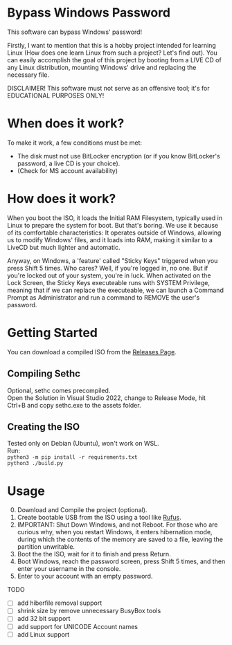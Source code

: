 # Bypass Windows Password
This software can bypass Windows' password!

Firstly, I want to mention that this is a hobby project intended for learning Linux (How does one learn Linux from such a project? Let's find out). You can easily accomplish the goal of this project by booting from a LIVE CD of any Linux distribution, mounting Windows' drive and replacing the necessary file.

DISCLAIMER! This software must not serve as an offensive tool; it's for EDUCATIONAL PURPOSES ONLY!

# When does it work?
To make it work, a few conditions must be met:
- The disk must not use BitLocker encryption (or if you know BitLocker's password, a live CD is your choice).
- (Check for MS account availability)

# How does it work?
When you boot the ISO, it loads the Initial RAM Filesystem, typically used in Linux to prepare the system for boot. But that's boring. We use it because of its comfortable characteristics: It operates outside of Windows, allowing us to modify Windows' files, and it loads into RAM, making it similar to a LiveCD but much lighter and automatic.

Anyway, on Windows, a 'feature' called "Sticky Keys" triggered when you press Shift 5 times. Who cares? Well, if you're logged in, no one. But if you're locked out of your system, you're in luck.
When activated on the Lock Screen, the Sticky Keys executeable runs with SYSTEM Privilege, meaning that if we can replace the executeable, we can launch a Command Prompt as Administrator and run a command to REMOVE the user's password.

# Getting Started
You can download a compiled ISO from the [Releases Page](https://github.com/shalevshagan1/BypassWinPass/releases).

## Compiling Sethc
Optional, sethc comes precompiled. <br>
Open the Solution in Visual Studio 2022, change to Release Mode, hit Ctrl+B and copy sethc.exe to the assets folder.
## Creating the ISO
Tested only on Debian (Ubuntu), won't work on WSL. <br>
Run: <br>
`python3 -m pip install -r requirements.txt` <br>
`python3 ./build.py`

# Usage
0. Download and Compile the project (optional).
1. Create bootable USB from the ISO using a tool like [Rufus](https://rufus.ie/en/).
2. IMPORTANT: Shut Down Windows, and not Reboot.
   For those who are curious why, when you restart Windows, it enters hibernation mode, during which the contents of the memory are saved to a file, leaving the partition unwritable.
4. Boot the the ISO, wait for it to finish and press Return.
5. Boot Windows, reach the password screen, press Shift 5 times, and then enter your username in the console.
6. Enter to your account with an empty password.

TODO
- [ ] add hiberfile removal support
- [ ] shrink size by remove unnecessary BusyBox tools
- [ ] add 32 bit support
- [ ] add support for UNICODE Account names
- [ ] add Linux support
